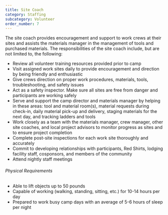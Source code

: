 ```yaml
---
title: Site Coach
category: Staffing
subcategory: Volunteer
order_number: 7
---
```

The site coach provides encouragement and support to work crews at their sites and assists the materials manager in the management of tools and purchased materials. The responsibilities of the site coach include, but are not limited to, the following:

<div><ul><li>Review all volunteer training resources provided prior to camp</li><li>Visit assigned work sites daily to provide encouragement and direction by being friendly and enthusiastic</li><li>Give crews direction on proper work procedures, materials, tools, troubleshooting, and safety issues</li><li>Act as a safety inspector. Make sure all sites are free from danger and participants are working safely</li><li>Serve and support the camp director and materials manager by helping in these areas: tool and material room(s), material requests during check-in, daily material pick-up and delivery, staging materials for the next day, and tracking ladders and tools</li><li>Work closely as a team with the materials manager, crew manager, other site coaches, and local project advisors to monitor progress as sites and to ensure project completion</li><li>Complete post-site inspections for each work site thoroughly and accurately</li><li>Commit to developing relationships with participants, Red Shirts, lodging facility staff, cosponsors, and members of the community</li><li>Attend nightly staff meetings</li></ul><div><h6>Physical Requirements</h6><ul><li>Able to lift objects up to 50 pounds</li><li>Capable of working (walking, standing, sitting, etc.) for 10-14 hours per day</li><li>Prepared to work busy camp days with an average of 5-6 hours of sleep per night</li></ul></div></div>
